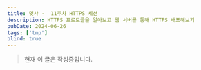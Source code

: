 ```yaml
---
title: 멋사 -  11주차 HTTPS 세션
description: HTTPS 프로토콜을 알아보고 웹 서버를 통해 HTTPS 배포해보기
pubDate: 2024-06-26
tags: ['tmp']
blind: true
---
```


> 현재 이 글은 작성중입니다.